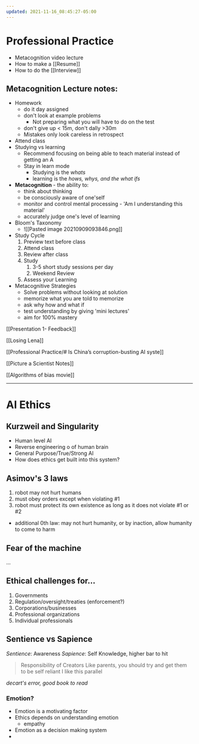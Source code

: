 ```yaml
---
updated: 2021-11-16_08:45:27-05:00
---
```

# Professional Practice
* Metacognition video lecture
* How to make a [[Resume]]
* How to do the [[Interview]]

## Metacognition Lecture notes:
* Homework
	* do it day assigned
	* don't look at example problems
		* Not preparing what you will have to do on the test
	* don't give up < 15m, don't dally >30m
	* Mistakes only look careless in retrospect
* Attend class
* Studying vs learning
	* Recommend focusing on being able to teach material instead of getting an A 
	* Stay in learn mode
		* Studying is the *whats*
		* learning is the *hows, whys, and the what ifs*
* **Metacognition** - the ability to:
	* think about thinking
	* be consciously aware of one'self
	* monitor and control mental processing - 'Am I understanding this material'
	* accurately judge one's level of learning
* Bloom's Taxonomy
	* ![[Pasted image 20210909093846.png]]
* Study Cycle
	1. Preview text before class
	2. Attend class
	3. Review after class
	4. Study
		1. 3-5 short study sessions per day
		2. Weekend Review
	5. Assess your Learning
* Metacognitive Strategies
	* Solve problems without looking at solution
	* memorize what you are told to memorize
	* ask why how and what if
	* test understanding by giving 'mini lectures'
	* aim for 100% mastery


[[Presentation 1- Feedback]]

[[Losing Lena]]

[[Professional Practice/# Is China’s corruption-busting AI syste]]

[[Picture a Scientist Notes]]

[[Algorithms of bias movie]]


---

# AI Ethics
## Kurzweil and Singularity
* Human level AI
* Reverse engineering o of human brain 
* General Purpose/True/Strong AI
* How does ethics get built into this system?

## Asimov's 3 laws
1. robot may not hurt humans
2. must obey orders except when violating #1
3. robot must protect its own existence as long as it does not violate #1 or #2

* additional 0th law: may not hurt humanity, or by inaction, allow humanity to come to harm

## Fear of the machine
...

## Ethical challenges for...
1. Governments
2. Regulation/oversight/treaties (enforcement?)
3. Corporations/businesses
4. Professional organizations
5. Individual professionals

## Sentience vs Sapience
*Sentience*: Awareness
*Sapience*: Self Knowledge, higher bar to hit

> Responsibility of Creators
> Like parents, you should try and get them to be self reliant
> I like this parallel

*decart's error, good book to read*

### Emotion?
* Emotion is a motivating factor
* Ethics depends on understanding emotion
	* empathy
* Emotion as a decision making system
* 


